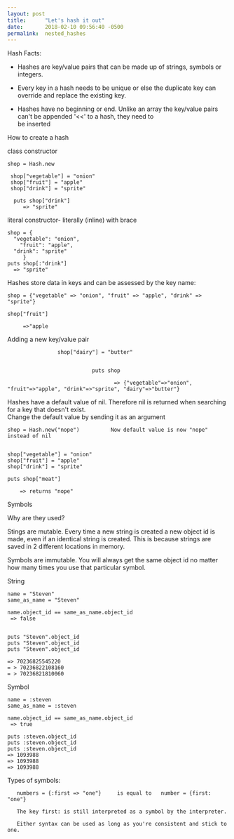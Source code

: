 ```yaml
---
layout: post
title:      "Let's hash it out"
date:       2018-02-10 09:56:40 -0500
permalink:  nested_hashes
---
```




Hash Facts:
 
   * Hashes are key/value pairs that can be made up of strings, symbols or integers.

   * Every key in a hash needs to be unique or else the duplicate key can override and replace the existing key. 

   * Hashes have no beginning or end.  Unlike an array the key/value pairs can't be appended '<<' to a hash, they need to   
     be inserted
	 
 
 
How to create a hash
                                                
																																	
class constructor                                                                             

    shop = Hash.new                                                                                        

     shop["vegetable"] = "onion"                                                                                 
     shop["fruit"] = "apple"                                                                                              
     shop["drink"] = "sprite"                                                                                            
                                                                                                                                        
      puts shop["drink"]                                                                                       
         => "sprite"



literal constructor- literally (inline) with brace

    shop = {
      "vegetable": "onion",
	  	"fruit": "apple",																							
      "drink": "sprite"
         }
    puts shop[:"drink"]
      => "sprite"
	 
	 
	 
Hashes store data in keys and can be assessed by the key name:


    shop = {"vegetable" => "onion", "fruit" => "apple", "drink" => "sprite"} 

    shop["fruit"]

         =>"apple


Adding a new key/value pair


                    shop["dairy"] = "butter"


                               puts shop

                                      => {"vegetable"=>"onion", "fruit"=>"apple", "drink"=>"sprite", "dairy"=>"butter"}




Hashes have a default value of nil.  Therefore nil is returned when searching for a key that doesn't exist.  
Change the default value by sending it as an argument 

    shop = Hash.new("nope")          Now default value is now "nope" instead of nil 


    shop["vegetable"] = "onion"
    shop["fruit"] = "apple"
    shop["drink"] = "sprite"
 
    puts shop["meat"]      

        => returns "nope"
  


Symbols 


Why are they used? 
      
Stings are mutable.  Every time a new string is created a new object id is made, even if an identical string is created.  This is because strings are saved in 2 different locations in memory.

Symbols are immutable.  You will always get the same object id no matter how many times you use that particular symbol. 

String 

    name = "Steven"                                                                                                 
    same_as_name = "Steven"                                                                             

    name.object_id == same_as_name.object_id                                        
     => false                                                                                                            


    puts "Steven".object_id                                                                                    
    puts "Steven".object_id                                                                                    
    puts "Steven".object_id                                                                                    
 
    => 70236825545220                                                                                       
    = > 70236822108160                                                                                     
    = > 70236821810060                                                                                      

Symbol

    name = :steven
    same_as_name = :steven

    name.object_id == same_as_name.object_id
     => true

    puts :steven.object_id
    puts :steven.object_id
    puts :steven.object_id
    => 1093988
    => 1093988
    => 1093988



Types of symbols:

       numbers = {:first => "one"}     is equal to   number = {first: "one"}

       The key first: is still interpreted as a symbol by the interpreter.

       Either syntax can be used as long as you're consistent and stick to one. 












